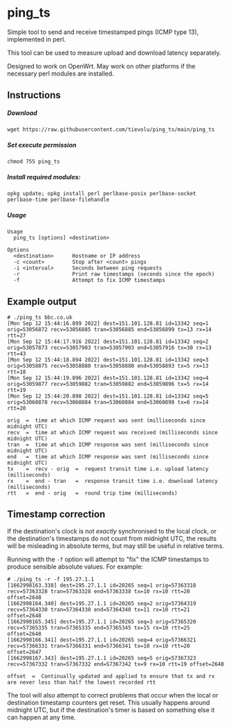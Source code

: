 # ping_ts
Simple tool to send and receive timestamped pings (ICMP type 13), implemented in perl.

This tool can be used to measure upload and download latency separately.

Designed to work on OpenWrt. May work on other platforms if the necessary perl modules are installed.

## Instructions

##### Download
```
wget https://raw.githubusercontent.com/tievolu/ping_ts/main/ping_ts
```

##### Set execute permission
```
chmod 755 ping_ts
```

##### Install required modules:
```
opkg update; opkg install perl perlbase-posix perlbase-socket perlbase-time perlbase-filehandle
```

##### Usage
```
Usage
  ping_ts [options] <destination>

Options
  <destination>      Hostname or IP address
  -c <count>         Stop after <count> pings
  -i <interval>      Seconds between ping requests
  -r                 Print raw timestamps (seconds since the epoch)
  -f                 Attempt to fix ICMP timestamps
```

## Example output
```
# ./ping_ts bbc.co.uk
[Mon Sep 12 15:44:16.899 2022] dest=151.101.128.81 id=13342 seq=1 orig=53056872 recv=53056885 tran=53056885 end=53056899 tx=13 rx=14 rtt=27
[Mon Sep 12 15:44:17.916 2022] dest=151.101.128.81 id=13342 seq=2 orig=53057873 recv=53057903 tran=53057903 end=53057916 tx=30 rx=13 rtt=43
[Mon Sep 12 15:44:18.894 2022] dest=151.101.128.81 id=13342 seq=3 orig=53058875 recv=53058880 tran=53058880 end=53058893 tx=5 rx=13 rtt=18
[Mon Sep 12 15:44:19.896 2022] dest=151.101.128.81 id=13342 seq=4 orig=53059877 recv=53059882 tran=53059882 end=53059896 tx=5 rx=14 rtt=19
[Mon Sep 12 15:44:20.898 2022] dest=151.101.128.81 id=13342 seq=5 orig=53060878 recv=53060884 tran=53060884 end=53060898 tx=6 rx=14 rtt=20
```

```
orig  =  time at which ICMP request was sent (milliseconds since midnight UTC)
recv  =  time at which ICMP request was received (milliseconds since midnight UTC)
tran  =  time at which ICMP response was sent (milliseconds since midnight UTC)
end   =  time at which ICMP response was sent (milliseconds since midnight UTC)
tx    =  recv - orig  =  request transit time i.e. upload latency (milliseconds)
rx    =  end - tran   =  response transit time i.e. download latency (milliseconds)
rtt   =  end - orig   =  round trip time (milliseconds)
```

## Timestamp correction
If the destination's clock is not _exactly_ synchronised to the local clock, or the destination's timestamps do not count from midnight UTC, the results will be misleading in absolute terms, but may still be useful in relative terms.

Running with the `-f` option will attempt to "fix" the ICMP timestamps to produce sensible absolute values. For example:

```
# ./ping_ts -r -f 195.27.1.1
[1662998163.338] dest=195.27.1.1 id=20265 seq=1 orig=57363318 recv=57363328 tran=57363328 end=57363338 tx=10 rx=10 rtt=20 offset=2648
[1662998164.340] dest=195.27.1.1 id=20265 seq=2 orig=57364319 recv=57364330 tran=57364330 end=57364340 tx=11 rx=10 rtt=21 offset=2648
[1662998165.345] dest=195.27.1.1 id=20265 seq=3 orig=57365320 recv=57365335 tran=57365335 end=57365345 tx=15 rx=10 rtt=25 offset=2648
[1662998166.341] dest=195.27.1.1 id=20265 seq=4 orig=57366321 recv=57366331 tran=57366331 end=57366341 tx=10 rx=10 rtt=20 offset=2647
[1662998167.343] dest=195.27.1.1 id=20265 seq=5 orig=57367323 recv=57367332 tran=57367332 end=57367342 tx=9 rx=10 rtt=19 offset=2648
```
```
offset  =  Continually updated and applied to ensure that tx and rx are never less than half the lowest recorded rtt
```
The tool will also attempt to correct problems that occur when the local or destination timestamp counters get reset. This usually happens around midnight UTC, but if the destination's timer is based on something else it can happen at any time.

